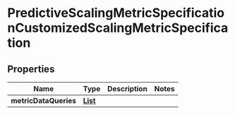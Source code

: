 

# PredictiveScalingMetricSpecificationCustomizedScalingMetricSpecification


## Properties

| Name | Type | Description | Notes |
|------------ | ------------- | ------------- | -------------|
|**metricDataQueries** | [**List**](List.md) |  |  |



